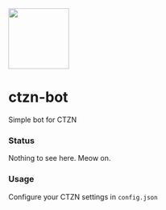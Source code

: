 <img src="https://user-images.githubusercontent.com/1423657/114308321-b92e3900-9ae3-11eb-9526-5cfeef94ef23.png" width=120>

# ctzn-bot
Simple bot for CTZN

### Status
Nothing to see here. Meow on.

### Usage
Configure your CTZN settings in `config.json`

